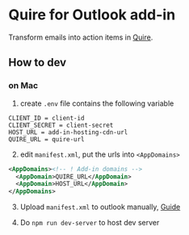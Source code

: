 # Quire for Outlook add-in

Transform emails into action items in [Quire](https://quire.io).

## How to dev 

### on Mac

1. create `.env` file contains the following variable
```
CLIENT_ID = client-id
CLIENT_SECRET = client-secret
HOST_URL = add-in-hosting-cdn-url
QUIRE_URL = quire-url
```

2. edit `manifest.xml`, put the urls into `<AppDomains>`
```xml
<AppDomains><!-- ! Add-in domains -->
  <AppDomain>QUIRE_URL</AppDomain>
  <AppDomain>HOST_URL</AppDomain>
</AppDomains>
```

3. Upload `manifest.xml` to outlook manually, [Guide](https://learn.microsoft.com/en-us/office/dev/add-ins/outlook/sideload-outlook-add-ins-for-testing)

4. Do `npm run dev-server` to host dev server
